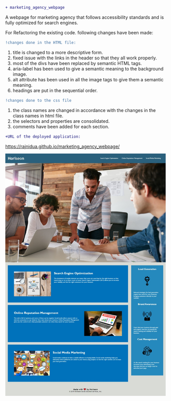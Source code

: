 ``` diff
+ marketing_agency_webpage
```

A webpage for marketing agency that follows accessibility standards and is fully optimized for search engines.

For Refactoring the existing code. following changes have been made:
```diff
!changes done in the HTML file:
```

1. title is changed to a more descriptive form.
2. fixed issue with the links in the header so that they all work properly.
3. most of the divs have been replaced by semantic HTML tags.
4. aria-label has been used to give a semantic meaning to the background image.
5. alt attribute has been used in all the image tags to give them a semantic meaning.
6. headings are put in the sequential order.

``` diff
!changes done to the css file
```

1. the class names are changed in accordance with the changes in the class names in html file.
2. the selectors and properties are consolidated.
3. comments have been added for each section.

``` diff
+URL of the deployed application:
```
 https://rajnidua.github.io/marketing_agency_webpage/

![Screenshot of the final webpage](./assets/images/screenshot1.jpeg)



